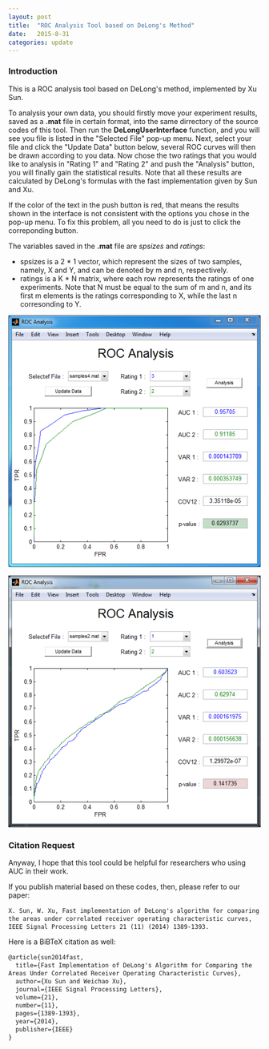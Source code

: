 ```yaml
---
layout: post
title:  "ROC Analysis Tool based on DeLong's Method"
date:   2015-8-31
categories: update
---
```


### Introduction

This is a ROC analysis tool based on DeLong's method, implemented by Xu Sun.

To analysis your own data, you should firstly move your experiment results, saved as a **.mat** file in certain format, into the same dirrectory of the source codes of this tool. Then run the **DeLongUserInterface** function, and you will see you file is listed in the "Selected File" pop-up menu. Next, select your file and click the "Update Data" button below, several ROC curves will then be drawn according to you data. Now chose the two ratings that you would like to analysis in "Rating 1" and "Rating 2" and push the "Analysis" button, you will finally gain the statistical results. Note that all these results are calculated by DeLong's formulas with the fast implementation given by Sun and Xu.

If the color of the text in the push button is red, that means the results shown in the interface is not consistent with the options you chose in the pop-up menu. To fix this problem, all you need to do is just to click the correponding button.

The variables saved in the **.mat** file are *spsizes* and *ratings*:

- spsizes is a 2 * 1 vector, which represent the sizes of two samples, namely, X and Y, and can be denoted by m and n, respectively.
- ratings is a K * N matrix, where each row represents the ratings of one experiments. Note that N must be equal to the sum of m and n, and its first m elements is the ratings corresponding to X, while the last n corresonding to Y.


![plot of chunk unnamed-chunk-4](/images/delong/image_1.png)
 
![plot of chunk unnamed-chunk-4](/images/delong/image_2.png) 


### Citation Request

Anyway, I hope that this tool could be helpful for researchers who using AUC in their work.

If you publish material based on these codes, then, please refer to our paper:

    X. Sun, W. Xu, Fast implementation of DeLong's algorithm for comparing the areas under correlated receiver operating characteristic curves, IEEE Signal Processing Letters 21 (11) (2014) 1389-1393.

Here is a BiBTeX citation as well:

    @article{sun2014fast,
      title={Fast Implementation of DeLong's Algorithm for Comparing the Areas Under Correlated Receiver Operating Characteristic Curves},
      author={Xu Sun and Weichao Xu},
      journal={IEEE Signal Processing Letters},
      volume={21},
      number={11},
      pages={1389-1393},
      year={2014},
      publisher={IEEE}
    }


